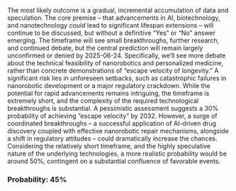 The most likely outcome is a gradual, incremental accumulation of data and speculation. The core premise – that advancements in AI, biotechnology, and nanotechnology *could* lead to significant lifespan extensions – will continue to be discussed, but without a definitive “Yes” or “No” answer emerging. The timeframe will see small breakthroughs, further research, and continued debate, but the central prediction will remain largely unconfirmed or denied by 2025-06-24. Specifically, we’ll see more debate about the technical feasibility of nanorobotics and personalized medicine, rather than concrete demonstrations of “escape velocity of longevity.”  A significant risk lies in unforeseen setbacks, such as catastrophic failures in nanorobotic development or a major regulatory crackdown. While the potential for rapid advancements remains intriguing, the timeframe is extremely short, and the complexity of the required technological breakthroughs is substantial. A pessimistic assessment suggests a 30% probability of achieving “escape velocity” by 2032. However, a surge of coordinated breakthroughs – a successful application of AI-driven drug discovery coupled with effective nanorobotic repair mechanisms, alongside a shift in regulatory attitudes – could dramatically increase the chances. Considering the relatively short timeframe, and the highly speculative nature of the underlying technologies, a more realistic probability would be around 50%, contingent on a substantial confluence of favorable events.

### Probability: 45%